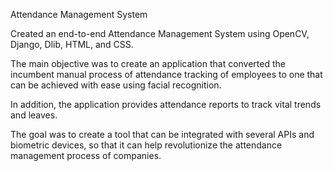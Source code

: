 Attendance Management System

Created an end-to-end Attendance Management System using OpenCV, Django, Dlib, HTML, and CSS. 

The main objective was to create an application that converted the incumbent manual process of attendance tracking of employees to one that can be achieved with ease using facial recognition. 

In addition, the application provides attendance reports to track vital trends and leaves.

The goal was to create a tool that can be integrated with several APIs and biometric devices, so that it can help revolutionize the attendance management process of companies.
